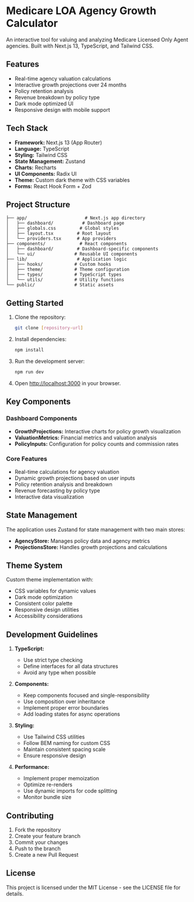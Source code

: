 # Medicare LOA Agency Growth Calculator

An interactive tool for valuing and analyzing Medicare Licensed Only Agent agencies. Built with Next.js 13, TypeScript, and Tailwind CSS.

## Features

- Real-time agency valuation calculations
- Interactive growth projections over 24 months
- Policy retention analysis
- Revenue breakdown by policy type
- Dark mode optimized UI
- Responsive design with mobile support

## Tech Stack

- **Framework:** Next.js 13 (App Router)
- **Language:** TypeScript
- **Styling:** Tailwind CSS
- **State Management:** Zustand
- **Charts:** Recharts
- **UI Components:** Radix UI
- **Theme:** Custom dark theme with CSS variables
- **Forms:** React Hook Form + Zod

## Project Structure

```
├── app/                      # Next.js app directory
│   ├── dashboard/           # Dashboard page
│   ├── globals.css         # Global styles
│   ├── layout.tsx         # Root layout
│   └── providers.tsx      # App providers
├── components/             # React components
│   ├── dashboard/         # Dashboard-specific components
│   └── ui/               # Reusable UI components
├── lib/                   # Application logic
│   ├── hooks/            # Custom hooks
│   ├── theme/            # Theme configuration
│   ├── types/            # TypeScript types
│   └── utils/            # Utility functions
└── public/               # Static assets
```

## Getting Started

1. Clone the repository:
   ```bash
   git clone [repository-url]
   ```

2. Install dependencies:
   ```bash
   npm install
   ```

3. Run the development server:
   ```bash
   npm run dev
   ```

4. Open [http://localhost:3000](http://localhost:3000) in your browser.

## Key Components

### Dashboard Components

- **GrowthProjections:** Interactive charts for policy growth visualization
- **ValuationMetrics:** Financial metrics and valuation analysis
- **PolicyInputs:** Configuration for policy counts and commission rates

### Core Features

- Real-time calculations for agency valuation
- Dynamic growth projections based on user inputs
- Policy retention analysis and breakdown
- Revenue forecasting by policy type
- Interactive data visualization

## State Management

The application uses Zustand for state management with two main stores:

- **AgencyStore:** Manages policy data and agency metrics
- **ProjectionsStore:** Handles growth projections and calculations

## Theme System

Custom theme implementation with:

- CSS variables for dynamic values
- Dark mode optimization
- Consistent color palette
- Responsive design utilities
- Accessibility considerations

## Development Guidelines

1. **TypeScript:**
   - Use strict type checking
   - Define interfaces for all data structures
   - Avoid any type when possible

2. **Components:**
   - Keep components focused and single-responsibility
   - Use composition over inheritance
   - Implement proper error boundaries
   - Add loading states for async operations

3. **Styling:**
   - Use Tailwind CSS utilities
   - Follow BEM naming for custom CSS
   - Maintain consistent spacing scale
   - Ensure responsive design

4. **Performance:**
   - Implement proper memoization
   - Optimize re-renders
   - Use dynamic imports for code splitting
   - Monitor bundle size

## Contributing

1. Fork the repository
2. Create your feature branch
3. Commit your changes
4. Push to the branch
5. Create a new Pull Request

## License

This project is licensed under the MIT License - see the LICENSE file for details.
